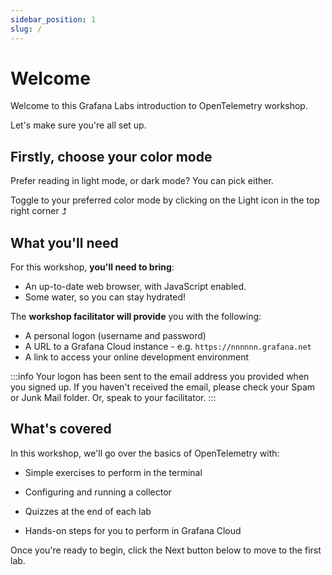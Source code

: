 ```yaml
---
sidebar_position: 1
slug: /
---
```


# Welcome

Welcome to this Grafana Labs introduction to OpenTelemetry workshop. 

Let's make sure you're all set up.

## Firstly, choose your color mode

Prefer reading in light mode, or dark mode? You can pick either.

Toggle to your preferred color mode by clicking on the Light icon in the top right corner ⮥

## What you'll need

For this workshop, **you'll need to bring**:

- An up-to-date web browser, with JavaScript enabled.
- Some water, so you can stay hydrated!

The **workshop facilitator will provide** you with the following:

- A personal logon (username and password)
- A URL to a Grafana Cloud instance - e.g. `https://nnnnnn.grafana.net`
- A link to access your online development environment

:::info
Your logon has been sent to the email address you provided when you signed up. If you haven't received the email, please check your Spam or Junk Mail folder. Or, speak to your facilitator.
:::


## What's covered

In this workshop, we'll go over the basics of OpenTelemetry with:

- Simple exercises to perform in the terminal

- Configuring and running a collector

- Quizzes at the end of each lab

- Hands-on steps for you to perform in Grafana Cloud



Once you're ready to begin, click the Next button below to move to the first lab.
